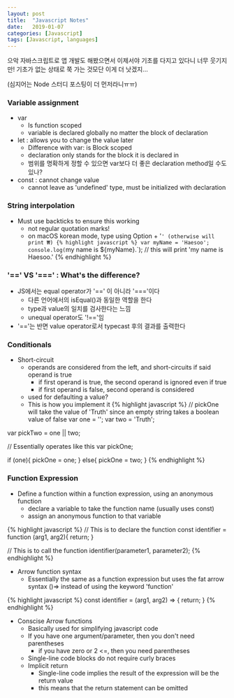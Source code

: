```yaml
---
layout: post
title:  "Javascript Notes"
date:   2019-01-07
categories: [Javascript]
tags: [Javascript, languages]
---
```

으악 자바스크립트로 앱 개발도 해봤으면서 이제서야 기초를 다지고 있다니 너무 웃기지만! 기초가 없는 상태로 쭉 가는 것모단 이게 더 낫겠지...

(심지어는 Node 스터디 포스팅이 더 먼저라니ㅠㅠ)

### Variable assignment
* var
    * Is function scoped
    * variable is declared globally no matter the block of declaration
* let : allows you to change the value later
    * Difference with var: is Block scoped
    * declaration only stands for the block it is declared in
    * 범위를 명확하게 정할 수 있으면 var보다 더 좋은 declaration method일 수도 있나?
* const : cannot change value
    * cannot leave as 'undefined' type, must be initialized with declaration

### String interpolation
* Must use backticks to ensure this working
    * not regular quotation marks!
    * on macOS korean mode, type using Option + '`' (otherwise will print ₩)
{% highlight javascript %}
var myName = 'Haesoo';
console.log(`my name is ${myName}.`);
// this will print 'my name is Haesoo.'
{% endhighlight %}

### '==' VS '===' : What's the difference?
* JS에서는 equal operator가 '==' 이 아니라 '==='이다
    * 다른 언어에서의 isEqual()과 동일한 역할을 한다 
    * type과 value의 일치를 검사한다는 느낌
    * unequal operator도 '!=='임
* '=='는 반면 value operator로서 typecast 후의 결과를 출력한다

### Conditionals
* Short-circuit
    * operands are considered from the left, and short-circuits if said operand is true
        * if first operand is true, the second operand is ignored even if true
        * if first operand is false, second operand is considered
    * used for defaulting a value?
    * This is how you implement it
{% highlight javascript %}
// pickOne will take the value of 'Truth' since an empty string takes a boolean value of false
var one = '';
var two = 'Truth';

var pickTwo = one || two;

// Essentially operates like this
var pickOne;

if (one){
    pickOne = one;
} else{
    pickOne = two;
}
{% endhighlight %}

### Function Expression

* Define a function within a function expression, using an anonymous function
    * declare a variable to take the function name (usually uses const)
    * assign an anonymous function to that variable

{% highlight javascript %}
// This is to declare the function
const identifier = function (arg1, arg2){
    return;
}

// This is to call the function
identifier(parameter1, parameter2);
{% endhighlight %}

* Arrow function syntax
    * Essentially the same as a function expression but uses the fat arrow syntax ()=> instead of using the keyword 'function'

{% highlight javascript %}
const identifier = (arg1, arg2) => {
    return;
}
{% endhighlight %}

* Conscise Arrow functions
    * Basically used for simplifying javascript code
    * If you have one argument/parameter, then you don't need parentheses
        * if you have zero or 2 <=, then you need parentheses
    * Single-line code blocks do not require curly braces
    * Implicit return
        * Single-line code implies the result of the expression will be the return value
        * this means that the return statement can be omitted